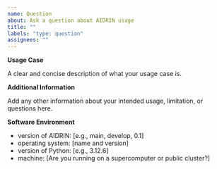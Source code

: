 ```yaml
---
name: Question
about: Ask a question about AIDRIN usage
title: ""
labels: "type: question"
assignees: ""
---
```


**Usage Case**

A clear and concise description of what your usage case is.

**Additional Information**

Add any other information about your intended usage, limitation, or questions here.

**Software Environment**

- version of AIDRIN: [e.g., main, develop, 0.1]
- operating system: [name and version]
- version of Python: [e.g., 3.12.6]
- machine: [Are you running on a supercomputer or public cluster?]

